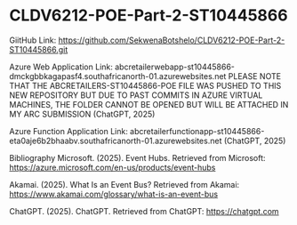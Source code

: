 # CLDV6212-POE-Part-2-ST10445866
GiitHub Link:
https://github.com/SekwenaBotshelo/CLDV6212-POE-Part-2-ST10445866.git 


Azure Web Application Link:
abcretailerwebapp-st10445866-dmckgbbkagapasf4.southafricanorth-01.azurewebsites.net 
PLEASE NOTE THAT THE ABCRETAILERS-ST10445866-POE FILE WAS PUSHED TO THIS NEW REPOSITORY BUT DUE TO PAST COMMITS IN AZURE VIRTUAL MACHINES, THE FOLDER CANNOT BE OPENED BUT WILL BE ATTACHED IN MY ARC SUBMISSION
(ChatGPT, 2025)


Azure Function Application Link: 
abcretailerfunctionapp-st10445866-eta0aje6b2bhaabv.southafricanorth-01.azurewebsites.net 
(ChatGPT, 2025)

Bibliography
Microsoft. (2025). Event Hubs. Retrieved from Microsoft: https://azure.microsoft.com/en-us/products/event-hubs

Akamai. (2025). What Is an Event Bus? Retrieved from Akamai: https://www.akamai.com/glossary/what-is-an-event-bus

ChatGPT. (2025). ChatGPT. Retrieved from ChatGPT: https://chatgpt.com
